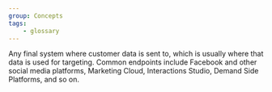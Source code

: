 ```yaml
---
group: Concepts
tags:
    - glossary
---
```

Any final system where customer data is sent to, which is usually where that data is used for targeting. Common endpoints include Facebook and other social media platforms, Marketing Cloud, Interactions Studio, Demand Side Platforms, and so on.